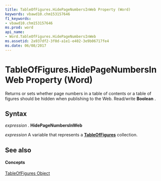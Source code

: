 ```yaml
---
title: TableOfFigures.HidePageNumbersInWeb Property (Word)
keywords: vbawd10.chm153157646
f1_keywords:
- vbawd10.chm153157646
ms.prod: word
api_name:
- Word.TableOfFigures.HidePageNumbersInWeb
ms.assetid: 2a937df2-3f0d-a1e1-e402-3e9b06717fe4
ms.date: 06/08/2017
---
```



# TableOfFigures.HidePageNumbersInWeb Property (Word)

Returns or sets whether page numbers in a table of contents or a table of figures should be hidden when publishing to the Web. Read/write **Boolean** .


## Syntax

 _expression_ . **HidePageNumbersInWeb**

 _expression_ A variable that represents a **[TableOfFigures](tableoffigures-object-word.md)** collection.


## See also


#### Concepts


[TableOfFigures Object](tableoffigures-object-word.md)

